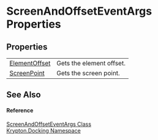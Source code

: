 # ScreenAndOffsetEventArgs Properties




## Properties
<table>
<tr>
<td><a href="cfe9e8ce-e912-62ba-30ac-d81e3e67f760.md">ElementOffset</a></td>
<td>Gets the element offset.</td></tr>
<tr>
<td><a href="8a447bb1-6505-511d-20e8-b64aa189f34c.md">ScreenPoint</a></td>
<td>Gets the screen point.</td></tr>
</table>

## See Also


#### Reference
<a href="3c99aac3-1eec-5976-8507-b974c518ed5c.md">ScreenAndOffsetEventArgs Class</a>  
<a href="98399376-cf41-9454-4b4d-4fab2ca20bc7.md">Krypton.Docking Namespace</a>  
